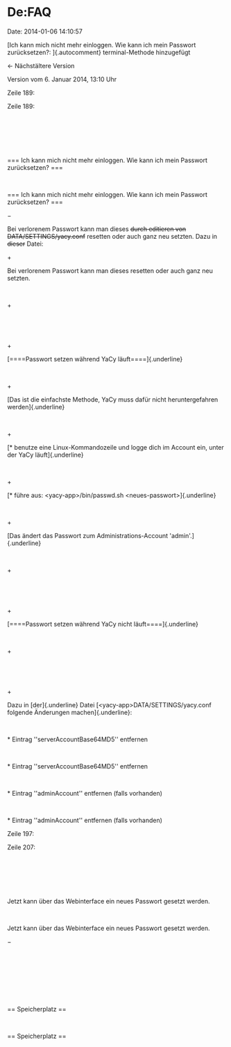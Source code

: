 De:FAQ
======

Date: 2014-01-06 14:10:57

[Ich kann mich nicht mehr einloggen. Wie kann ich mein Passwort
zurücksetzen?: ]{.autocomment} terminal-Methode hinzugefügt

← Nächstältere Version

Version vom 6. Januar 2014, 13:10 Uhr

Zeile 189:

Zeile 189:

 

 

 

<div>

=== Ich kann mich nicht mehr einloggen. Wie kann ich mein Passwort
zurücksetzen? ===

</div>

 

<div>

=== Ich kann mich nicht mehr einloggen. Wie kann ich mein Passwort
zurücksetzen? ===

</div>

−

<div>

Bei verlorenem Passwort kann man dieses ~~durch editieren von
DATA/SETTINGS/yacy.conf~~ resetten oder auch ganz neu setzten. Dazu in
~~dieser~~ Datei:

</div>

\+

<div>

Bei verlorenem Passwort kann man dieses resetten oder auch ganz neu
setzten.

</div>

 

\+

<div>

 

</div>

 

\+

<div>

[====Passwort setzen während YaCy läuft====]{.underline}

</div>

 

\+

<div>

[Das ist die einfachste Methode, YaCy muss dafür nicht heruntergefahren
werden]{.underline}

</div>

 

\+

<div>

[\* benutze eine Linux-Kommandozeile und logge dich im Account ein,
unter der YaCy läuft]{.underline}

</div>

 

\+

<div>

[\* führe aus: \<yacy-app\>/bin/passwd.sh
\<neues-passwort\>]{.underline}

</div>

 

\+

<div>

[Das ändert das Passwort zum Administrations-Account
\'admin\'.]{.underline}

</div>

 

\+

<div>

 

</div>

 

\+

<div>

[====Passwort setzen während YaCy nicht läuft====]{.underline}

</div>

 

\+

<div>

 

</div>

 

\+

<div>

Dazu in [der]{.underline} Datei [\<yacy-app\>DATA/SETTINGS/yacy.conf
folgende Änderungen machen]{.underline}:

</div>

 

<div>

\* Eintrag \'\'serverAccountBase64MD5\'\' entfernen

</div>

 

<div>

\* Eintrag \'\'serverAccountBase64MD5\'\' entfernen

</div>

 

<div>

\* Eintrag \'\'adminAccount\'\' entfernen (falls vorhanden)

</div>

 

<div>

\* Eintrag \'\'adminAccount\'\' entfernen (falls vorhanden)

</div>

Zeile 197:

Zeile 207:

 

 

 

<div>

Jetzt kann über das Webinterface ein neues Passwort gesetzt werden.

</div>

 

<div>

Jetzt kann über das Webinterface ein neues Passwort gesetzt werden.

</div>

−

<div>

</div>

 

 

 

 

<div>

== Speicherplatz ==

</div>

 

<div>

== Speicherplatz ==

</div>
